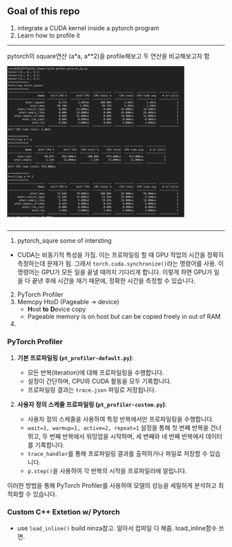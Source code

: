 ## Goal of this repo

1. integrate a CUDA kernel inside a pytorch program
2. Learn how to profile it

---

pytorch의 square연산 (a*a, a**2)을 profile해보고 두 연산을 비교해보고자 함

<img src="./img/image-20250318181903543.png" alt="image-20250318181949727" style="zoom:40%;" />



```

```

---
1. pytorch_squre
some of intersting
- CUDA는 비동기적 특성을 가짐. 이는 프로파일링 할 때 GPU 작업의 시간을 정확히 측정하는데 문제가 됨. 그래서 `torch.cuda.synchronize()`라는 명령어를 사용. 이 명령어는 GPU가 모든 일을 끝낼 때까지 기다리게 합니다. 이렇게 하면 GPU가 일을 다 끝낸 후에 시간을 재기 때문에, 정확한 시간을 측정할 수 있습니다.



2. PyTorch Profiler
1. Memcpy HtoD (Pageable -> device)
   - **H**ost **to** **D**evice copy
   - Pageable memory is on host but can be copied freely in out of RAM
2. 

### PyTorch Profiler
1. **기본 프로파일링 (`pt_profiler-default.py`)**:
   - 모든 반복(iteration)에 대해 프로파일링을 수행합니다.
   - 설정이 간단하며, CPU와 CUDA 활동을 모두 기록합니다.
   - 프로파일링 결과는 `trace.json` 파일로 저장됩니다.

2. **사용자 정의 스케줄 프로파일링 (`pt_profiler-custom.py`)**:
   - 사용자 정의 스케줄을 사용하여 특정 반복에서만 프로파일링을 수행합니다.
   - `wait=1, warmup=1, active=2, repeat=1` 설정을 통해 첫 번째 반복을 건너뛰고, 두 번째 반복에서 워밍업을 시작하며, 세 번째와 네 번째 반복에서 데이터를 기록합니다.
   - `trace_handler`를 통해 프로파일링 결과를 출력하거나 파일로 저장할 수 있습니다.
   - `p.step()`을 사용하여 각 반복의 시작을 프로파일러에 알립니다.

이러한 방법을 통해 PyTorch Profiler를 사용하여 모델의 성능을 세밀하게 분석하고 최적화할 수 있습니다.


### Custom C++ Extetion w/ Pytorch
- use `load_inline()`
build ninza참고. 알아서 컴파일 다 해줌. load_inline함수 쓰면.
